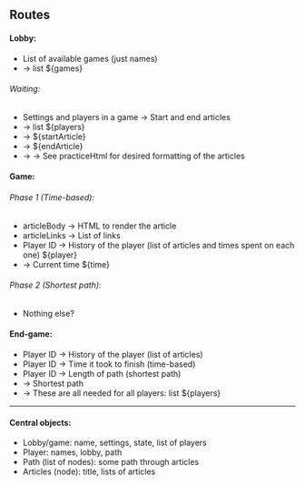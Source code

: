 ## Routes

#### Lobby:

- List of available games (just names)
- -> list ${games}

###### Waiting:
- Settings and players in a game -> Start and end articles
- -> list ${players}
- -> ${startArticle}
- -> ${endArticle}
- -> -> See practiceHtml for desired formatting of the articles

#### Game:

###### Phase 1 (Time-based):

- articleBody -> HTML to render the article
- articleLinks -> List of links
- Player ID -> History of the player (list of articles and times spent on each one) ${player}
- -> Current time ${time}

###### Phase 2 (Shortest path):

- Nothing else?

#### End-game:
- Player ID -> History of the player (list of articles)
- Player ID -> Time it took to finish (time-based)
- Player ID -> Length of path (shortest path)
- -> Shortest path
- -> These are all needed for all players: list ${players}

------
#### Central objects:
- Lobby/game: name, settings, state, list of players
- Player: names, lobby, path
- Path (list of nodes): some path through articles
- Articles (node): title, lists of articles
